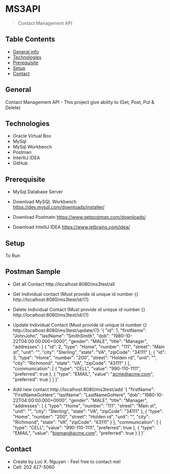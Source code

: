 # MS3API
> Contact Management API 

## Table Contents
* [General info](#general-info)
* [Technologies](#technolgoies)
* [Prerequisite](#prerequisite)
* [Setup](#Setup)
* [Contact](Contact)

## General
Contact Management API - This project give ability to (Get, Post, Put & Delete)

## Technologies
* Oracle Virtual Box 
* MySql 
* MySql Workbench
* Postman 
* InterlliJ IDEA
* GitHub

## Prerequisite
* MySql Database Server 
* Download MySQL Workbench
https://dev.mysql.com/downloads/installer/

* Download Postmatn
https://www.getpostman.com/downloads/

* Download IntelliJ IDEA
https://www.jetbrains.com/idea/

## Setup
To Run 

## Postman Sample
* Get all Contact
http://localhost:8080/ms3test/all

* Get Individual contact (Must provide id unique id number {}
http://localhost:8080/ms3test/id/{1}

* Delete Individual Contact (Must provide id unique id number {}
http://localhost:8080/ms3test/id/{1}

* Update Individual Contact (Must provide id unique id number {}
http://localhost:8080/ms3test/update/{1}
'{
    "id": 1,
    "firstName": "JohnJohn",
    "lastName": "SmithSmith",
    "dob": "1980-10-22T04:00:00.000+0000",
    "gender": "MALE",
    "title": "Manager",
    "addresses": [
        {
            "id": 2,
            "type": "Home",
            "number": "111",
            "street": "Main st",
            "unit": "",
            "city": "Sterling",
            "state": "VA",
            "zipCode": "34111"
        },
        {
            "id": 3,
            "type": "Home",
            "number": "200",
            "street": "Holden rd",
            "unit": "",
            "city": "Richmond",
            "state": "VA",
            "zipCode": "43111"
        }
    ],
    "communication": [
        {
            "type": "CELL",
            "value": "990-110-1111",
            "preferred": true
        },
        {
            "type": "EMAIL",
            "value": "acme@acme.com",
            "preferred": true
        }
    ]
}'

* Add new contact
http://localhost:8080/ms3test/add
'{
    "firstName": "FirstNameGoHere",
    "lastName": "LastNameGoHere",
    "dob": "1980-10-22T04:00:00.000+0000",
    "gender": "MALE",
    "title": "Manager",
    "addresses": [
        {
            "type": "Home",
            "number": "111",
            "street": "Main st",
            "unit": "",
            "city": "Sterling",
            "state": "VA",
            "zipCode": "34111"
        },
        {
            "type": "Home",
            "number": "200",
            "street": "Holden rd",
            "unit": "",
            "city": "Richmond",
            "state": "VA",
            "zipCode": "43111"
        }
    ],
    "communication": [
        {
            "type": "CELL",
            "value": "990-110-1111",
            "preferred": true
        },
        {
            "type": "EMAIL",
            "value": "bigman@acme.com",
            "preferred": true
        }
    ]
}'

## Contact
* Create by Loc X. Nguyen - Feel free to contact me! 
* Cell:  202 427-5060


